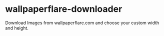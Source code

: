 # wallpaperflare-downloader
Download Images from wallpaperflare.com and choose your custom width and height.
